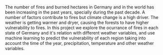 The number of fires and burned hectares in Germany and in the world has been increasing in the past years, specially during the past decade. A number of factors contribute to fires but climate change is a high driver. The weather is getting warmer and dryer, causing the forests to have higher vulnerability to fires. In this project we explore the ocurrance of fires in each state of Germany and it's relation with different weather variables, and use machine learning to predict the vulnerability of each region taking into account the time of the year, precipitation, temperature and other weather variables.

